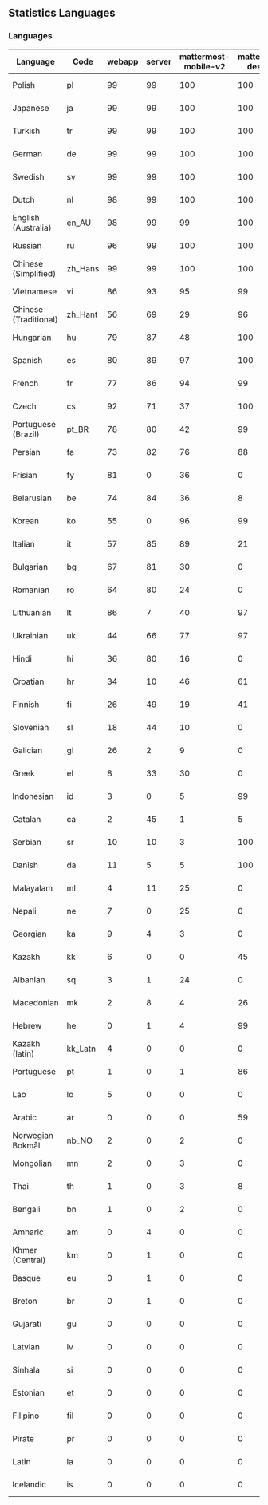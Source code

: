 ## Statistics Languages ##
###  Languages  ###
|Language|Code|webapp|server|mattermost-mobile-v2|mattermost-desktop|playbook-webapp|calls-webapp|Total|Last Modified|
|---|---|---|---|---|---|---|---|---|---|
|Polish|pl| 99| 99| 100| 100| 0| 100| 99|2024-04-17T05:56:03.521834Z|
|Japanese|ja| 99| 99| 100| 100| 0| 98| 99|2024-04-16T22:59:40.310355Z|
|Turkish|tr| 99| 99| 100| 100| 0| 96| 99|2024-04-16T22:59:46.314569Z|
|German|de| 99| 99| 100| 100| 0| 98| 99|2024-04-16T22:59:36.522771Z|
|Swedish|sv| 99| 99| 100| 100| 0| 96| 99|2024-04-16T22:59:45.551006Z|
|Dutch|nl| 98| 99| 100| 100| 0| 96| 99|2024-04-16T22:59:42.524895Z|
|English (Australia)|en_AU| 98| 99| 99| 100| 0| 0| 99|2024-04-15T10:46:50.972835Z|
|Russian|ru| 96| 99| 100| 100| 0| 65| 95|2024-04-16T22:59:44.735955Z|
|Chinese (Simplified)|zh_Hans| 99| 99| 100| 100| 0| 96| 94|2024-04-16T22:59:48.808649Z|
|Vietnamese|vi| 86| 93| 95| 99| 0| 85| 89|2024-04-16T22:59:48.092856Z|
|Chinese (Traditional)|zh_Hant| 56| 69| 29| 96| 0| 13| 87|2024-04-16T22:59:49.624335Z|
|Hungarian|hu| 79| 87| 48| 100| 0| 0| 79|2024-04-15T10:50:16.633596Z|
|Spanish|es| 80| 89| 97| 100| 0| 24| 79|2024-04-16T22:59:37.197365Z|
|French|fr| 77| 86| 94| 99| 0| 50| 78|2024-04-16T22:59:37.956601Z|
|Czech|cs| 92| 71| 37| 100| 0| 93| 77|2024-04-16T22:59:35.817762Z|
|Portuguese (Brazil)|pt_BR| 78| 80| 42| 99| 0| 85| 75|2024-04-16T22:59:43.964374Z|
|Persian|fa| 73| 82| 76| 88| 0| 0| 72|2024-04-15T10:47:49.624730Z|
|Frisian|fy| 81| 0| 36| 0| 0| 0| 71|2024-04-15T10:48:47.797504Z|
|Belarusian|be| 74| 84| 36| 8| 0| 0| 70|2024-04-15T10:44:34.474500Z|
|Korean|ko| 55| 0| 96| 99| 0| 85| 66|2024-04-16T22:59:41.055191Z|
|Italian|it| 57| 85| 89| 21| 0| 20| 66|2024-04-16T22:59:39.604822Z|
|Bulgarian|bg| 67| 81| 30| 0| 0| 0| 65|2024-04-15T10:44:48.852793Z|
|Romanian|ro| 64| 80| 24| 0| 0| 0| 62|2024-04-15T10:55:55.756379Z|
|Lithuanian|lt| 86| 7| 40| 97| 0| 75| 61|2024-04-16T22:59:41.745000Z|
|Ukrainian|uk| 44| 66| 77| 97| 0| 0| 55|2024-04-15T10:58:03.002049Z|
|Hindi|hi| 36| 80| 16| 0| 0| 0| 44|2024-04-15T10:49:46.080643Z|
|Croatian|hr| 34| 10| 46| 61| 0| 100| 35|2024-04-17T18:59:42.417511Z|
|Finnish|fi| 26| 49| 19| 41| 0| 0| 31|2024-04-15T10:48:05.075000Z|
|Slovenian|sl| 18| 44| 10| 0| 0| 0| 22|2024-04-15T10:56:40.668781Z|
|Galician|gl| 26| 2| 9| 0| 0| 0| 17|2024-04-15T10:49:03.130620Z|
|Greek|el| 8| 33| 30| 0| 0| 0| 17|2024-04-15T10:46:34.981816Z|
|Indonesian|id| 3| 0| 5| 99| 0| 0| 14|2024-04-15T10:50:31.741449Z|
|Catalan|ca| 2| 45| 1| 5| 0| 0| 13|2024-04-15T10:45:33.151087Z|
|Serbian|sr| 10| 10| 3| 100| 0| 0| 12|2024-04-15T10:57:09.485127Z|
|Danish|da| 11| 5| 5| 100| 0| 0| 12|2024-04-15T10:46:04.841708Z|
|Malayalam|ml| 4| 11| 25| 0| 0| 0| 9|2024-04-15T10:53:45.849324Z|
|Nepali|ne| 7| 0| 25| 0| 0| 0| 7|2024-04-15T10:54:28.963326Z|
|Georgian|ka| 9| 4| 3| 0| 0| 0| 7|2024-04-15T10:51:25.432044Z|
|Kazakh|kk| 6| 0| 0| 45| 0| 0| 6|2024-04-15T10:51:54.003574Z|
|Albanian|sq| 3| 1| 24| 0| 0| 0| 5|2024-04-15T10:56:55.674966Z|
|Macedonian|mk| 2| 8| 4| 26| 0| 0| 5|2024-04-15T10:53:32.425602Z|
|Hebrew|he| 0| 1| 4| 99| 0| 0| 4|2024-04-15T10:49:30.879117Z|
|Kazakh (latin)|kk_Latn| 4| 0| 0| 0| 0| 0| 4|2024-04-15T10:51:39.598342Z|
|Portuguese|pt| 1| 0| 1| 86| 0| 0| 3|2024-04-15T10:55:40.837787Z|
|Lao|lo| 5| 0| 0| 0| 0| 0| 3|2024-04-15T10:52:48.863974Z|
|Arabic|ar| 0| 0| 0| 59| 0| 0| 2|2024-04-15T10:44:18.493285Z|
|Norwegian Bokmål|nb_NO| 2| 0| 2| 0| 0| 0| 2|2024-04-15T10:54:14.737727Z|
|Mongolian|mn| 2| 0| 3| 0| 0| 0| 2|2024-04-15T10:54:00.674525Z|
|Thai|th| 1| 0| 3| 8| 0| 0| 1|2024-04-15T10:57:36.210707Z|
|Bengali|bn| 1| 0| 2| 0| 0| 0| 1|2024-04-15T10:45:02.048630Z|
|Amharic|am| 0| 4| 0| 0| 0| 0| 1|2024-04-15T10:44:04.592889Z|
|Khmer (Central)|km| 0| 1| 0| 0| 0| 0| 0|2024-04-15T10:52:07.478751Z|
|Basque|eu| 0| 1| 0| 0| 0| 0| 0|2024-04-15T10:47:35.420105Z|
|Breton|br| 0| 1| 0| 0| 0| 0| 0|2024-04-15T10:45:18.218315Z|
|Gujarati|gu| 0| 0| 0| 0| 0| 0| 0|2024-04-15T10:49:16.851151Z|
|Latvian|lv| 0| 0| 0| 0| 0| 0| 0|2024-04-15T10:53:18.075394Z|
|Sinhala|si| 0| 0| 0| 0| 0| 0| 0|2024-04-15T10:56:25.490709Z|
|Estonian|et| 0| 0| 0| 0| 0| 0| 0|2024-04-15T10:47:20.586724Z|
|Filipino|fil| 0| 0| 0| 0| 0| 0| 0|2024-04-15T10:48:18.186259Z|
|Pirate|pr| 0| 0| 0| 0| 0| 0| 0|2024-04-15T10:55:12.352575Z|
|Latin|la| 0| 0| 0| 0| 0| 0| 0|2024-04-15T10:52:35.293838Z|
|Icelandic|is| 0| 0| 0| 0| 0| 0| 0|2024-04-15T10:50:44.218198Z|
